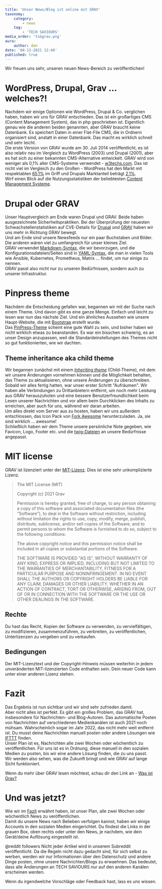 ```yaml
---
title: 'Unser News/Blog ist online mit GRAV'
taxonomy:
    category:
        - news
    tag:
        - 'TECH SAVIOURS'
media_order: 'ts&grav.png'
aura:
    author: dan
date: '04-12-2021 12:40'
published: true
---
```


Wir freuen uns sehr, unseren neuen News-Bereich zu veröffentlichen!

# WordPress, Drupal, Grav ... welches?!
Nachdem wir einige Optionen wie WordPress, Drupal & Co. verglichen haben, haben wir uns für GRAV entschieden. Das ist ein großartiges CMS (Content Management System), das in php geschrieben ist. Eigentlich genau wie die anderen beiden genannten, aber GRAV braucht keine Datenbank. Es speichert Daten in einer Flat-File CMS, die in Ordnern organisiert sind, anstatt in einer Datenbank. Das macht es wirklich schnell und sehr leicht.  
Die erste Version von GRAV wurde am 30. Juli 2014 veröffentlicht, es ist also relativ neu im Vergleich zu WordPress (2003) und Drupal (2001), aber es hat sich zu einer bekannten CMS-Alternative entwickelt. GRAV wird von weniger als 0,1% aller CMS-Systeme verwendet - [w3techs.com](https://w3techs.com/technologies/details/cm-grav). Das ist nicht viel im Vergleich zu den Großen - WordPress hat den Markt mit respektablen [65,1%](https://w3techs.com/technologies/details/cm-wordpress) im Griff und Drupals Marktanteil beträgt [2,1%](https://w3techs.com/technologies/details/cm-drupal).  
Wirf einen Blick auf die Nutzungsstatistiken der beliebtesten [Content Management Systeme](https://w3techs.com/technologies/overview/content_management).

# Drupal oder GRAV
Unser Hauptvergleich am Ende waren Drupal und GRAV. Beide haben ausgezeichnete Sicherheitspraktiken. 
Bei der Überprüfung der neuesten Schwachstellenstatistiken auf CVE-Details für [Drupal](https://www.cvedetails.com/product/2387/Drupal-Drupal.html?vendor_id=1367) und [GRAV](https://www.cvedetails.com/product/59205/Getgrav-Grav-Cms.html?vendor_id=20511) haben wir uns mehr in Richtung GRAV bewegt.  
Und am Ende sind unsere Newsfeeds nur ein paar Buchstaben und Bilder. Die anderen wären viel zu umfangreich für unser kleines Ziel.  
GRAV verwendet [Markdown-Syntax](https://learn.getgrav.org/17/content/markdown), die wir bevorzugen, und die Konfigurationsdateien/Seiten sind in [YAML-Syntax](https://learn.getgrav.org/17/advanced/yaml), die man in vielen Tools wie Ansible, Kubernetes, Prometheus, Matrix ... findet, um nur einige zu nennen.   
GRAV passt also nicht nur zu unseren Bedürfnissen, sondern auch zu unserer Infrastruktur.  

# Pinpress theme
Nachdem die Entscheidung gefallen war, begannen wir mit der Suche nach einem Theme. Und davon gibt es eine ganze Menge. Einfach und leicht zu lesen war nun das nächste Ziel. Und ein ähnliches Aussehen wie unsere Haupt-Website, die mit [Bootstrap](https://getbootstrap.com/) erstellt wurde.  
Das [PinPress-Theme](https://demo.getgrav.org/pinpress-skeleton/) scheint eine gute Wahl zu sein, und bisher haben wir nicht wirklich etwas zu beanstanden. Es war ein bisschen schwierig, es an unser Design anzupassen, weil die Standardeinstellungen des Themes nicht so gut funktionierten, wie wir dachten.

## Theme inheritance aka child theme
Wir begannen zunächst mit einem [_Inheriting theme_](https://learn.getgrav.org/16/themes/customization#inheriting-manually) (Child-Theme), mit dem wir unsere Änderungen vornehmen können und die Möglichkeit behalten, das Theme zu aktualisieren, ohne unsere Änderungen zu überschreiben.  
Sobald wir alles fertig hatten, war unser erster Schritt "Aufräumen". Wir haben alle Verbindungen zu Drittanbietern entfernt, um noch mehr Leistung aus GRAV herauszuholen und eine bessere Benutzerfreundlichkeit beim Lesen unserer Nachrichten und vor allem beim Durchklicken des Inhalts zu erreichen, aber auch für uns, während wir daran arbeiten.  
Um alles direkt vom Server aus zu hosten, haben wir uns außerdem entschlossen, das Icon Pack von [Fork Awesome](https://forkaweso.me/Fork-Awesome/) herunterzuladen. Ja, sie sind wirklich ... awesome!  
Schließlich haben wir dem Theme unsere persönliche Note gegeben, wie Favicon, Logo, Footer etc. und die [twig-Dateien](https://en.wikipedia.org/wiki/Twig_(template_engine)) an unsere Bedürfnisse angepasst.  

# MIT license
GRAV ist lizenziert unter der [MIT-Lizenz](https://github.com/getgrav/grav/blob/develop/LICENSE.txt). Dies ist eine sehr unkomplizierte Lizenz.

>The MIT License (MIT)
>
>Copyright (c) 2021 Grav
>
>Permission is hereby granted, free of charge, to any person obtaining a copy
of this software and associated documentation files (the "Software"), to deal
in the Software without restriction, including without limitation the rights
to use, copy, modify, merge, publish, distribute, sublicense, and/or sell
copies of the Software, and to permit persons to whom the Software is
furnished to do so, subject to the following conditions:
>
>The above copyright notice and this permission notice shall be included in all
copies or substantial portions of the Software.
>
>THE SOFTWARE IS PROVIDED "AS IS", WITHOUT WARRANTY OF ANY KIND, EXPRESS OR
IMPLIED, INCLUDING BUT NOT LIMITED TO THE WARRANTIES OF MERCHANTABILITY,
FITNESS FOR A PARTICULAR PURPOSE AND NONINFRINGEMENT. IN NO EVENT SHALL THE
AUTHORS OR COPYRIGHT HOLDERS BE LIABLE FOR ANY CLAIM, DAMAGES OR OTHER
LIABILITY, WHETHER IN AN ACTION OF CONTRACT, TORT OR OTHERWISE, ARISING FROM,
OUT OF OR IN CONNECTION WITH THE SOFTWARE OR THE USE OR OTHER DEALINGS IN THE
SOFTWARE.

## Rechte
Du hast das Recht, Kopien der Software zu verwenden, zu vervielfältigen, zu modifizieren, zusammenzuführen, zu verbreiten, zu veröffentlichen, Unterlizenzen zu vergeben und zu verkaufen. 

## Bedingungen
Der MIT-Lizenztext und der Copyright-Hinweis müssen weiterhin in jedem unveränderten MIT-lizenzierten Code enthalten sein. Dein neuer Code kann unter einer anderen Lizenz stehen.

# Fazit
Das Ergebnis ist nun sichtbar und wir sind sehr zufrieden damit.  
Aber nicht alles ist perfekt. Es gibt ein großes Problem, das GRAV hat, insbesondere für Nachrichten- und Blog-Autoren. Das automatische Posten von Nachrichten auf verschiedenen Medienkanälen ist auch 2021 noch mühsam. Wahrscheinlich sogar im Jahr 2022, das nicht mehr weit entfernt ist. Du musst deine Nachrichten manuell posten oder andere Lösungen wie [IFTTT](https://ifttt.com/explore/new_to_ifttt) finden.  
Unser Plan ist es, Nachrichten alle zwei Wochen oder wöchentlich zu veröffentlichen. Für uns ist es in Ordnung, diese manuell in den sozialen Medien zu posten, bis wir eine andere Lösung finden, die zu uns passt.  
Wir werden also sehen, was die Zukunft bringt und wie GRAV auf lange Sicht funktioniert.  

Wenn du mehr über GRAV lesen möchtest, schau dir den Link an - [Was ist Grav?](https://learn.getgrav.org/17/basics/what-is-grav)

# Und was jetzt?

Wie wir im [Fazit](#fazit) erwähnt haben, ist unser Plan, alle zwei Wochen oder wöchentlich News zu veröffentlichen.   
Damit du unsere News nach Belieben verfolgen kannst, haben wir einige Accounts in den sozialen Medien eingerichtet. Du findest die Links in der grauen Box, oben rechts oder unter den News, je nachdem, wie dein Gerät/deine Auflösung eingestellt ist.  
  
@reddit followers
Nicht jeder Artikel wird in unserem Subreddit veröffentlicht. Da die Regeln nicht dazu gedacht sind, für sich selbst zu werben, werden wir nur Informationen über den Datenschutz und andere Dinge posten, ohne unsere Nachrichten/Blogs zu erwaehnen. Das bedeutet, dass alle Änderungen an TECH SAVIOURS nur auf den anderen Kanälen erscheinen werden.   

Wenn du irgendwelche Vorschläge oder Feedback hast, lass es uns wissen.
